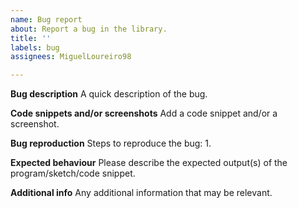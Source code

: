 ```yaml
---
name: Bug report
about: Report a bug in the library.
title: ''
labels: bug
assignees: MiguelLoureiro98

---
```


**Bug description**
A quick description of the bug.

**Code snippets and/or screenshots**
Add a code snippet and/or a screenshot.

**Bug reproduction**
Steps to reproduce the bug:
1. 

**Expected behaviour**
Please describe the expected output(s) of the program/sketch/code snippet.

**Additional info**
Any additional information that may be relevant.

